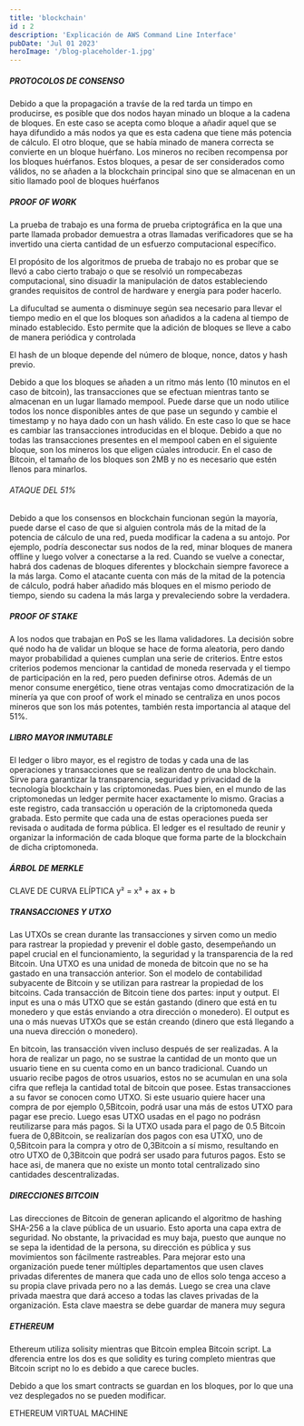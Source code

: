 ```yaml
---
title: 'blockchain'
id : 2
description: 'Explicación de AWS Command Line Interface'
pubDate: 'Jul 01 2023'
heroImage: '/blog-placeholder-1.jpg'
---
```


##### PROTOCOLOS DE CONSENSO
Debido a que la propagación a travśe de la red tarda un timpo en producirse, es posible que dos nodos hayan minado un bloque a la cadena de bloques. En este caso se acepta como bloque a añadir  aquel que se haya difundido a más nodos ya que es esta cadena que tiene más potencia de cálculo. El otro bloque, que se había minado de manera correcta se convierte en un bloque huérfano. Los mineros no reciben recompensa por los bloques huérfanos. Estos bloques, a pesar de ser considerados como válidos, no se añaden a la blockchain principal sino que se almacenan en un sitio llamado pool de bloques huérfanos

##### PROOF OF WORK
La prueba de trabajo es una forma de prueba criptográfica en la que una parte llamada probador demuestra a otras llamadas verificadores que se ha invertido una cierta cantidad de un esfuerzo computacional específico.

El propósito de los algoritmos de prueba de trabajo no es probar que se llevó a cabo cierto trabajo o que se resolvió un rompecabezas computacional, sino disuadir la manipulación de datos estableciendo grandes requisitos de control de hardware y energía para poder hacerlo. 

La difucultad se aumenta o disminuye según sea necesario para llevar el tiempo medio en el que los bloques son añadidos a la cadena al tiempo de minado establecido. Esto permite que la adición de bloques se lleve a cabo de manera periódica y controlada

El hash de un bloque depende del número de bloque, nonce, datos y hash previo.

Debido a que los bloques se añaden a un ritmo más lento (10 minutos en el caso de bitcoin), las transacciones que se efectuan mientras tanto se almacenan en un lugar llamado mempool. Puede darse que un nodo utilice todos los nonce disponibles antes de que pase un segundo y cambie el timestamp y no haya dado con un hash válido. En este caso lo que se hace es cambiar las transacciones introducidas en el bloque. Debido a que no todas las transacciones presentes en el mempool caben en el siguiente bloque, son los mineros los que eligen cúales introducir. En el caso de Bitcoin, el tamaño de los bloques son 2MB y no es necesario que estén llenos para minarlos.

###### ATAQUE DEL 51%
Debido a que los consensos en blockchain funcionan según la mayoría, puede darse el caso de que si alguien controla más de la mitad de la potencia de cálculo de una red, pueda modificar la cadena a su antojo. Por ejemplo, podría desconectar sus nodos de la red, minar bloques de manera offline y luego volver a conectarse a la red. Cuando se vuelve a conectar, habrá dos cadenas de bloques diferentes y blockchain siempre favorece a la más larga. Como el atacante cuenta con más de la mitad de la potencia de cálculo, podrá haber añadido más bloques en el mismo periodo de tiempo, siendo su cadena la más larga y prevaleciendo sobre la verdadera.

##### PROOF OF STAKE
A los nodos que trabajan en PoS se les llama validadores. La decisión sobre qué nodo ha de validar un bloque se hace de forma aleatoria, pero dando mayor probabilidad a quienes cumplan una serie de criterios. Entre estos criterios podemos mencionar la cantidad de moneda reservada y el tiempo de participación en la red, pero pueden definirse otros. Además de un menor consume energético,  tiene otras ventajas como dmocratización de la minería ya que con proof of work el minado se centraliza en unos pocos mineros que son los más potentes, también resta importancia al ataque del 51%.

##### LIBRO MAYOR INMUTABLE
El ledger o libro mayor, es el registro de todas y cada una de las operaciones y transacciones que se realizan dentro de una blockchain. Sirve para garantizar la transparencia, seguridad y privacidad de la tecnología blockchain y las criptomonedas.
Pues bien, en el mundo de las criptomonedas un ledger permite hacer exactamente lo mismo. Gracias a este registro, cada transacción u operación de la criptomoneda queda grabada. Esto permite que cada una de estas operaciones pueda ser revisada o auditada de forma pública. El ledger es el resultado de reunir y organizar la información de cada bloque que forma parte de la blockchain de dicha criptomoneda.

##### ÁRBOL DE MERKLE

CLAVE DE CURVA ELÍPTICA
y² = x³ + ax + b


##### TRANSACCIONES Y UTXO
Las UTXOs se crean durante las transacciones y sirven como un medio para rastrear la propiedad y prevenir el doble gasto, desempeñando un papel crucial en el funcionamiento, la seguridad y la transparencia de la red Bitcoin.
Una UTXO es una unidad de moneda de bitcoin que no se ha gastado en una transacción anterior. Son el modelo de contabilidad subyacente de Bitcoin y se utilizan para rastrear la propiedad de los bitcoins.
Cada transacción de Bitcoin tiene dos partes: input y output. El input es una o más UTXO que se están gastando (dinero que está en tu monedero y que estás enviando a otra dirección o monedero). El output es una o más nuevas UTXOs que se están creando (dinero que está llegando a una nueva dirección o monedero).

En bitcoin, las transacción viven incluso después de ser realizadas. A la hora de realizar un pago, no se sustrae la cantidad de un monto que un usuario tiene en su cuenta como en un banco tradicional. Cuando un usuario recibe pagos de otros usuarios, estos no se acumulan en una sola cifra que refleja la cantidad total de bitcoin que posee. Estas transacciones a su favor se conocen como UTXO. Si este usuario quiere hacer una compra de por ejemplo 0,5Bitcoin, podrá usar una más de estos UTXO para pagar ese precio. Luego esas UTXO usadas en el pago no podrásn reutilizarse para más pagos. Si la UTXO usada para el pago de 0.5 Bitcoin fuera de 0,8Bitcoin, se realizarían dos pagos con esa UTXO, uno de 0,5Bitcoin para la compra y otro de 0,3Bitcoin a sí mismo, resultando en otro UTXO de 0,3Bitcoin que podrá ser usado para futuros pagos. Esto se hace asi, de manera que no existe un monto total centralizado sino cantidades descentralizadas.

##### DIRECCIONES BITCOIN
Las direcciones de Bitcoin de generan aplicando el algoritmo de hashing SHA-256 a la clave pública de un usuario. Esto aporta una capa extra de seguridad. No obstante, la privacidad es muy baja, puesto que aunque no se sepa la identidad de la persona, su dirección es pública y sus movimientos son fácilmente rastreables. Para mejorar esto una organización puede tener múltiples departamentos que usen claves privadas diferentes de manera que cada uno de ellos solo tenga acceso a su propia clave privada pero no a las demás. Luego se crea una clave privada maestra que dará acceso a todas las claves privadas de la organización. Esta clave maestra se debe guardar de manera muy segura

##### ETHEREUM
Ethereum utiliza solisity mientras que Bitcoin emplea Bitcoin script. La dferencia entre los dos es que solidity es turing completo mientras que Bitcoin script no lo es debido a que carece bucles.

Debido a que los smart contracts se guardan en los bloques, por lo que una vez desplegados no se pueden modificar.

ETHEREUM VIRTUAL MACHINE


